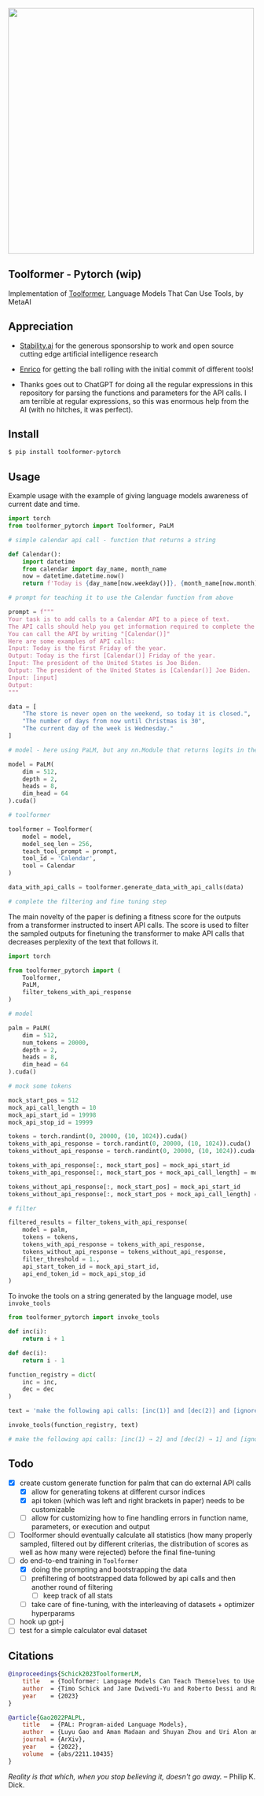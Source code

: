 <img src="./toolformer.png" width="500px"></img>

## Toolformer - Pytorch (wip)

Implementation of <a href="https://arxiv.org/abs/2302.04761">Toolformer</a>, Language Models That Can Use Tools, by MetaAI

## Appreciation

- <a href="https://stability.ai/">Stability.ai</a> for the generous sponsorship to work and open source cutting edge artificial intelligence research

- <a href="https://github.com/conceptofmind">Enrico</a> for getting the ball rolling with the initial commit of different tools!

- Thanks goes out to ChatGPT for doing all the regular expressions in this repository for parsing the functions and parameters for the API calls. I am terrible at regular expressions, so this was enormous help from the AI (with no hitches, it was perfect).

## Install

```bash
$ pip install toolformer-pytorch
```

## Usage

Example usage with the example of giving language models awareness of current date and time.

```python
import torch
from toolformer_pytorch import Toolformer, PaLM

# simple calendar api call - function that returns a string

def Calendar():
    import datetime
    from calendar import day_name, month_name
    now = datetime.datetime.now()
    return f'Today is {day_name[now.weekday()]}, {month_name[now.month]} {now.day}, {now.year}.'

# prompt for teaching it to use the Calendar function from above

prompt = f"""
Your task is to add calls to a Calendar API to a piece of text.
The API calls should help you get information required to complete the text.
You can call the API by writing "[Calendar()]"
Here are some examples of API calls:
Input: Today is the first Friday of the year.
Output: Today is the first [Calendar()] Friday of the year.
Input: The president of the United States is Joe Biden.
Output: The president of the United States is [Calendar()] Joe Biden.
Input: [input]
Output: 
"""

data = [
    "The store is never open on the weekend, so today it is closed.",
    "The number of days from now until Christmas is 30",
    "The current day of the week is Wednesday."
]

# model - here using PaLM, but any nn.Module that returns logits in the shape (batch, seq, num_tokens) is fine

model = PaLM(
    dim = 512,
    depth = 2,
    heads = 8,
    dim_head = 64
).cuda()

# toolformer

toolformer = Toolformer(
    model = model,
    model_seq_len = 256,
    teach_tool_prompt = prompt,
    tool_id = 'Calendar',
    tool = Calendar
)

data_with_api_calls = toolformer.generate_data_with_api_calls(data)

# complete the filtering and fine tuning step
```

The main novelty of the paper is defining a fitness score for the outputs from a transformer instructed to insert API calls. The score is used to filter the sampled outputs for finetuning the transformer to make API calls that decreases perplexity of the text that follows it.

```python
import torch

from toolformer_pytorch import (
    Toolformer,
    PaLM,
    filter_tokens_with_api_response
)

# model

palm = PaLM(
    dim = 512,
    num_tokens = 20000,
    depth = 2,
    heads = 8,
    dim_head = 64
).cuda()

# mock some tokens

mock_start_pos = 512
mock_api_call_length = 10
mock_api_start_id = 19998
mock_api_stop_id = 19999

tokens = torch.randint(0, 20000, (10, 1024)).cuda()
tokens_with_api_response = torch.randint(0, 20000, (10, 1024)).cuda()
tokens_without_api_response = torch.randint(0, 20000, (10, 1024)).cuda()

tokens_with_api_response[:, mock_start_pos] = mock_api_start_id
tokens_with_api_response[:, mock_start_pos + mock_api_call_length] = mock_api_stop_id

tokens_without_api_response[:, mock_start_pos] = mock_api_start_id
tokens_without_api_response[:, mock_start_pos + mock_api_call_length] = mock_api_stop_id

# filter

filtered_results = filter_tokens_with_api_response(
    model = palm,
    tokens = tokens,
    tokens_with_api_response = tokens_with_api_response,
    tokens_without_api_response = tokens_without_api_response,
    filter_threshold = 1.,
    api_start_token_id = mock_api_start_id,
    api_end_token_id = mock_api_stop_id
)
```

To invoke the tools on a string generated by the language model, use `invoke_tools`

```python
from toolformer_pytorch import invoke_tools

def inc(i):
    return i + 1

def dec(i):
    return i - 1

function_registry = dict(
    inc = inc,
    dec = dec
)

text = 'make the following api calls: [inc(1)] and [dec(2)] and [ignored(3)]'

invoke_tools(function_registry, text)

# make the following api calls: [inc(1) → 2] and [dec(2) → 1] and [ignored(3)]
```

## Todo

- [x] create custom generate function for palm that can do external API calls
    - [x] allow for generating tokens at different cursor indices
    - [x] api token (which was left and right brackets in paper) needs to be customizable
    - [ ] allow for customizing how to fine handling errors in function name, parameters, or execution and output
- [ ] Toolformer should eventually calculate all statistics (how many properly sampled, filtered out by different criterias, the distribution of scores as well as how many were rejected) before the final fine-tuning
- [ ] do end-to-end training in `Toolformer`
    - [x] doing the prompting and bootstrapping the data
    - [ ] prefiltering of bootstrapped data followed by api calls and then another round of filtering
        - [ ] keep track of all stats
    - [ ] take care of fine-tuning, with the interleaving of datasets + optimizer hyperparams
- [ ] hook up gpt-j
- [ ] test for a simple calculator eval dataset

## Citations

```bibtex
@inproceedings{Schick2023ToolformerLM,
    title   = {Toolformer: Language Models Can Teach Themselves to Use Tools},
    author  = {Timo Schick and Jane Dwivedi-Yu and Roberto Dessi and Roberta Raileanu and Maria Lomeli and Luke Zettlemoyer and Nicola Cancedda and Thomas Scialom},
    year    = {2023}
}
```

```bibtex
@article{Gao2022PALPL,
    title   = {PAL: Program-aided Language Models},
    author  = {Luyu Gao and Aman Madaan and Shuyan Zhou and Uri Alon and Pengfei Liu and Yiming Yang and Jamie Callan and Graham Neubig},
    journal = {ArXiv},
    year    = {2022},
    volume  = {abs/2211.10435}
}
```

*Reality is that which, when you stop believing it, doesn't go away.* – Philip K. Dick.
